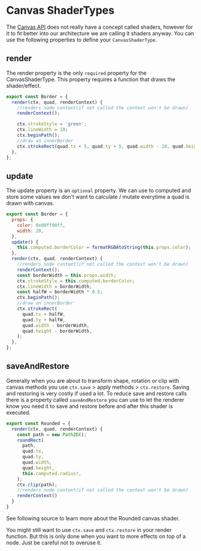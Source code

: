 # Canvas ShaderTypes

The [Canvas API](https://developer.mozilla.org/en-US/docs/Web/API/Canvas_API) does not really have a concept called shaders, however for it to fit better into our architecture we are calling it shaders anyway. You can use the following properties to define your `CanvasShaderType`.

## render

The render property is the only `required` property for the CanvasShaderType. This property requires a function that draws the shader/effect.

```js
export const Border = {
  render(ctx, quad, renderContext) {
    //renders node context(if not called the context won't be drawn)
    renderContext();

    ctx.strokeStyle = 'green';
    ctx.lineWidth = 10;
    ctx.beginPath();
    //draw an innerBorder
    ctx.strokeRect(quad.tx + 5, quad.ty + 5, quad.width - 10, quad.height - 10);
  },
};
```

## update

The update property is an `optional` property. We can use to computed and store some values we don't want to calculate / mutate everytime a quad is drawn with canvas.

```js
export const Border = {
  props: {
    color: 0x00ff00ff,
    width: 20,
  },
  update() {
    this.computed.borderColor = formatRGBAtoString(this.props.color);
  },
  render(ctx, quad, renderContext) {
    //renders node context(if not called the context won't be drawn)
    renderContext();
    const borderWidth = this.props.width;
    ctx.strokeStyle = this.computed.borderColor;
    ctx.lineWidth = borderWidth;
    const halfW = borderWidth * 0.5;
    ctx.beginPath();
    //draw an innerBorder
    ctx.strokeRect(
      quad.tx + halfW,
      quad.ty + halfW,
      quad.width - borderWidth,
      quad.height - borderWidth,
    );
  },
};
```

## saveAndRestore

Generally when you are about to transform shape, rotation or clip with canvas methods you use `ctx.save` > apply methods > `ctx.restore`. Saving and restoring is very costly if used a lot. To reduce save and restore calls there is a property called `saveAndRestore` you can use to let the renderer know you need it to save and restore before and after this shader is executed.

```js
export const Rounded = {
  render(ctx, quad, renderContext) {
    const path = new Path2D();
    roundRect(
      path,
      quad.tx,
      quad.ty,
      quad.width,
      quad.height,
      this.computed.radius!,
    );
    ctx.clip(path);
    //renders node context(if not called the context won't be drawn)
    renderContext()
  }
}
```

See following source to learn more about the Rounded canvas shader.

You might still want to use `ctx.save` and `ctx.restore` in your render function. But this is only done when you want to more effects on top of a node. Just be careful not to overuse it.
